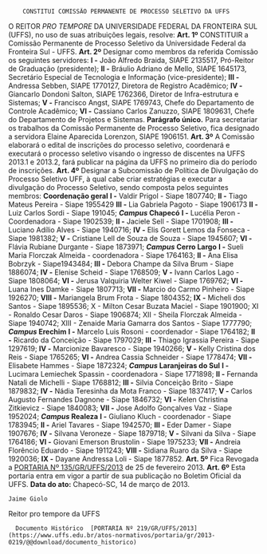         CONSTITUI COMISSÃO PERMANENTE DE PROCESSO SELETIVO DA UFFS  

 O REITOR *PRO TEMPORE*  DA UNIVERSIDADE FEDERAL DA FRONTEIRA SUL (UFFS), no uso de suas atribuições legais, resolve:   **Art. 1º**  CONSTITUIR a Comissão Permanente de Processo Seletivo da Universidade Federal da Fronteira Sul - UFFS.   **Art. 2º**  Designar como membros da referida Comissão os seguintes servidores: **I -**  João Alfredo Braida, SIAPE 2135517, Pró-Reitor de Graduação (presidente); **II -**  Bráulio Adriano de Mello, SIAPE 1645173, Secretário Especial de Tecnologia e Informação (vice-presidente); **III -**  Andressa Sebben, SIAPE 1770127, Diretora de Registro Acadêmico; **IV -**  Giancarlo Dondoni Salton, SIAPE 1762366, Diretor de Infra-estrutura e Sistemas; **V -**  Francisco Angst, SIAPE 1769743, Chefe do Departamento de Controle Acadêmico; **VI -**  Cassiano Carlos Zanuzzo, SIAPE 1809631, Chefe do Departamento de Projetos e Sistemas. **Parágrafo único.**  Para secretariar os trabalhos da Comissão Permanente de Processo Seletivo, fica designado a servidora Elaine Aparecida Lorenzon, SIAPE 1906151.   **Art. 3º**  A Comissão elaborará o edital de inscrições do processo seletivo, coordenará e executará o processo seletivo visando o ingresso de discentes na UFFS 2013.1 e 2013.2, fará publicar na página da UFFS no primeiro dia do período de inscrições.   **Art. 4º**  Designar a Subcomissão de Política de Divulgação do Processo Seletivo UFF, à qual cabe criar estratégias e executar a divulgação do Processo Seletivo, sendo composta pelos seguintes membros: **Coordenação geral** **I -**  Valdir Prigol - Siape 1807740; **II -**  Tiago Mateus Pereira - Siape 1955429 **III -**  Lia Gabriela Pagoto - Siape 1906173 **II -**  Luiz Carlos Sordi - Siape 191045;  ***Campus*  Chapecó** **I -**  Lucélia Peron - Coordenadora - Siape 1902539; **II -**  Jaciele Sell - Siape 1701908; **III -**  Luciano Adílio Alves - Siape 1940716; **IV -**  Elis Gorett Lemos da Fonseca - Siape 1981382; **V -**  Cristiane Lell de Souza de Souza - Siape 1945607; **VI -**  Flávia Rubiane Durgante - Siape 1873971;  ***Campus*  Cerro Largo** **I -**  Sueli Maria Florczak Almeida - coordenadora - Siape 1764163; **II -**  Ana Elisa Bobrzyk - Siape1943484; **III -**  Debora Champe da Silva Brum - Siape 1886074; **IV -**  Elenise Scheid - Siape 1768509; **V -**  Ivann Carlos Lago - Siape 1808064; **VI -**  Jerusa Valquiria Welter Kiwel - Siape 1769762; **VI -**  Luana Ines Damke - Siape 1807713; **VII -**  Marcio do Carmo Pinheiro - Siape 1926270; **VIII -**  Mariangela Brum Frota - Siape 1804352; **IX -**  Micheli dos Santos - Siape 1895536; X - Milton Cesar Buzata Maciel - Siape 1901900; XI - Ronaldo Cesar Daros - Siape 1906874; XII - Sheila Florczak Almeida - Siape 1940742; XIII - Zenaide Maria Gamarra dos Santos - Siape 1777790;  ***Campus*  Erechim** **I -**  Marcelo Luis Rosoni - coordenador - Siape 1764182; **II -**  Ricardo da Conceição - Siape 1797029; **III -**  Thiago Igrassia Pereira - Siape 1297619; **IV -**  Marcionize Bavaresco - Siape 1940266; **V -**  Kelly Cristina dos Reis - Siape 1765265; **VI -**  Andrea Cassia Schneider - Siape 1778474; **VII -**  Elisabete Hammes - Siape 1872324;  ***Campus*  Laranjeiras do Sul** **I -**  Lucimara Lemiechek Spassin - coordenadora - Siape 1771898; **II -**  Fernanda Natali de Michelli - Siape 1768812; **III -**  Silvia Conceição Brito - Siape 1879832; **IV -**  Nádia Teresinha da Mota Franco - Siape 1837417; **V -**  Carlos Augusto Fernandes Dagnone - Siape 1846732; **VI -**  Kelen Christina Zitkievicz - Siape 1840083; **VII -**  Jose Adolfo Gonçalves Vaz - Siape 1952024;  ***Campus*  Realeza** **I -**  Giuliano Kluch - coordenador - Siape 1783945; **II -**  Ariel Tavares - Siape 1942570; **III -**  Eder Damer - Siape 1907676; **IV -**  Silvana Veroneze - Siape 1879718; **V -**  Silvani da Silva - Siape 1764186; **VI -**  Giovani Emerson Brustolin - Siape 1975233; **VII -**  Andreia Florêncio Eduardo - Siape 1911243; **VIII -**  Sidiana Ruaro da Silva - Siape 1920036; **IX -**  Dayane Andressa Loli - Siape 1877852.   **Art. 5º**  Fica Revogada a [PORTARIA Nº 135/GR/UFFS/2013](https://www.uffs.edu.br/atos-normativos/portaria/gr/2013-0135) de 25 de fevereiro 2013.   **Art. 6º**  Esta portaria entra em vigor a partir de sua publicação no Boletim Oficial da UFFS.        **Data do ato:** Chapecó-SC, 14 de março de 2013.   
 

    Jaime Giolo   
 Reitor pro tempore da UFFS 

      Documento Histórico  [PORTARIA Nº 219/GR/UFFS/2013](https://www.uffs.edu.br/atos-normativos/portaria/gr/2013-0219/@@download/documento_historico)     
      